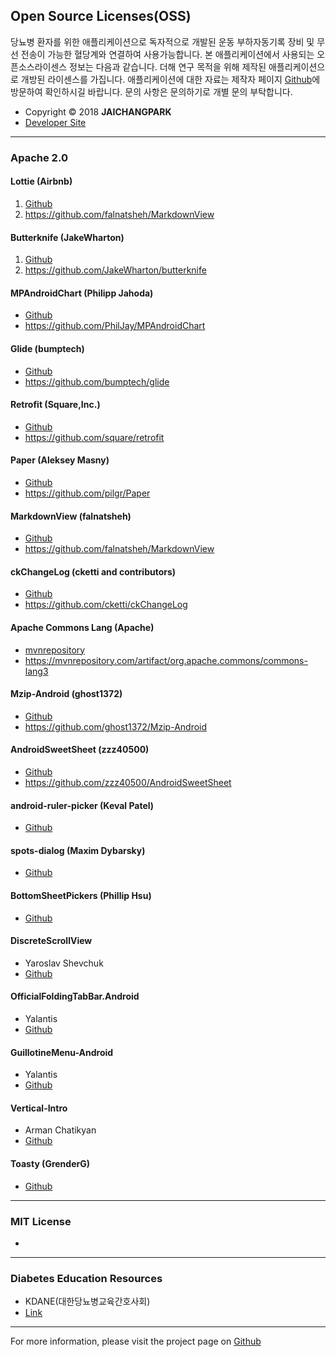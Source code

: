 ## Open Source Licenses(OSS)

당뇨병 환자를 위한 애플리케이션으로 독자적으로 개발된 운동 부하자동기록 장비 및 무선 전송이 가능한 혈당계와 연결하여 사용가능합니다.
본 애플리케이션에서 사용되는 오픈소스라이센스 정보는 다음과 같습니다.
더해 연구 목적을 위해 제작된 애플리케이션으로 개방된 라이센스를 가집니다.
애플리케이션에 대한 자료는 제작자 페이지 [Github](https://github.com/JAICHANGPARK/Android_DiaFits)에 방문하여 
확인하시길 바랍니다. 문의 사항은 문의하기로 개별 문의 부탁합니다.

- Copyright © 2018 **JAICHANGPARK** 
- [Developer Site](https://github.com/JAICHANGPARK)

***
### Apache 2.0 

#### Lottie (Airbnb)
  1. [Github](https://github.com/airbnb/lottie-android) 
  2. https://github.com/falnatsheh/MarkdownView


#### Butterknife (JakeWharton)
1. [Github](https://github.com/JakeWharton/butterknife) 
2. https://github.com/JakeWharton/butterknife


#### MPAndroidChart (Philipp Jahoda)
- [Github](https://github.com/PhilJay/MPAndroidChart)
- https://github.com/PhilJay/MPAndroidChart


#### Glide (bumptech)
- [Github](https://github.com/bumptech/glide)
- https://github.com/bumptech/glide


#### Retrofit (Square,Inc.)
- [Github](https://github.com/square/retrofit)
- https://github.com/square/retrofit


#### Paper (Aleksey Masny)
- [Github](https://github.com/pilgr/Paper)
- https://github.com/pilgr/Paper


#### MarkdownView (falnatsheh)
- [Github](https://github.com/falnatsheh/MarkdownView) 
-  https://github.com/falnatsheh/MarkdownView



#### ckChangeLog (cketti and contributors)
- [Github](https://github.com/cketti/ckChangeLog)
- https://github.com/cketti/ckChangeLog


#### Apache Commons Lang (Apache)
- [mvnrepository](https://mvnrepository.com/artifact/org.apache.commons/commons-lang3)
- https://mvnrepository.com/artifact/org.apache.commons/commons-lang3


#### Mzip-Android (ghost1372)
- [Github](https://github.com/ghost1372/Mzip-Android)
- https://github.com/ghost1372/Mzip-Android


#### AndroidSweetSheet (zzz40500)
- [Github](https://github.com/zzz40500/AndroidSweetSheet)
- https://github.com/zzz40500/AndroidSweetSheet

#### android-ruler-picker (Keval Patel)
- [Github](https://github.com/kevalpatel2106/android-ruler-picker)

#### spots-dialog (Maxim Dybarsky)
- [Github](https://github.com/d-max/spots-dialog)

#### BottomSheetPickers (Phillip Hsu)
- [Github](https://github.com/philliphsu/BottomSheetPickers)

#### DiscreteScrollView 
- Yaroslav Shevchuk
- [Github](https://github.com/yarolegovich/DiscreteScrollView)

#### OfficialFoldingTabBar.Android 
- Yalantis
- [Github](https://github.com/Yalantis/OfficialFoldingTabBar.Android)

#### GuillotineMenu-Android 
- Yalantis
- [Github](https://github.com/Yalantis/GuillotineMenu-Android)

#### Vertical-Intro 
- Arman Chatikyan
- [Github](https://github.com/armcha/Vertical-Intro)


#### Toasty (GrenderG)
- [Github](https://github.com/GrenderG/Toasty)

***


### MIT License

-

***


### Diabetes Education Resources

- KDANE(대한당뇨병교육간호사회)
- [Link](http://www.kadne.or.kr/) 

***


For more information, please visit the project page on [Github](https://github.com/JAICHANGPARK)
